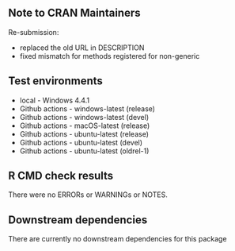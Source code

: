 ## Note to CRAN Maintainers

Re-submission:
* replaced the old URL in DESCRIPTION
* fixed mismatch for methods registered for non-generic


## Test environments
* local - Windows 4.4.1
* Github actions - windows-latest (release)
* Github actions - windows-latest (devel)
* Github actions - macOS-latest (release)
* Github actions - ubuntu-latest (release)
* Github actions - ubuntu-latest (devel)
* Github actions - ubuntu-latest (oldrel-1)

## R CMD check results
There were no ERRORs or WARNINGs or NOTES. 

## Downstream dependencies
There are currently no downstream dependencies for this package
